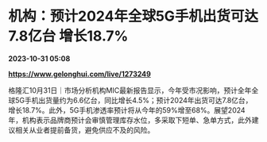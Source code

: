 # 机构：预计2024年全球5G手机出货可达7.8亿台 增长18.7%

**2023-10-31 05:08**

**https://www.gelonghui.com/live/1273249**

格隆汇10月31日｜市场分析机构MIC最新报告显示，今年受市况影响，预计全年全球5G手机出货量约为6.6亿台，同比增长4.5%；预计2024年出货可达7.8亿台，增长18.7%。此外，5G手机渗透率预计将从今年的59%增至68%。展望2024年，机构表示品牌商预计会审慎管理库存水位，多采取下短单、急单方式，此外建议相关从业者提前备货，避免供应不及的风险。